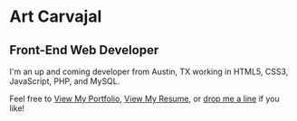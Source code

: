 # Art Carvajal

## Front-End Web Developer

I'm an up and coming developer from Austin, TX working in HTML5, CSS3, JavaScript, PHP, and MySQL.

Feel free to [View My Portfolio](https://artcarvajal.github.io), [View My Resume](https://artcarvajal.github.io/resume.html), or [drop me a line](mailto:art.carvajal@yahoo.com) if you like!